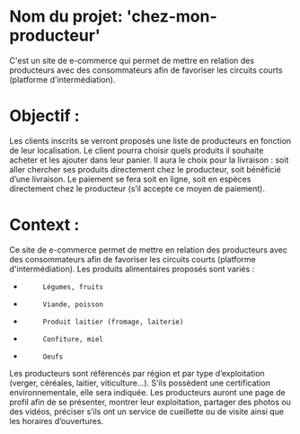 # Nom du projet: 'chez-mon-producteur'
C'est un site de e-commerce  qui permet de mettre en relation des producteurs avec des consommateurs afin de favoriser les circuits courts (platforme d'intermédiation). 
# Objectif :
Les clients inscrits se verront proposés une liste de producteurs en fonction de leur localisation. Le client pourra choisir quels produits il souhaite acheter et les ajouter dans leur panier. 
Il aura le choix pour la livraison : soit aller chercher ses produits directement chez le producteur, soit bénéficié d’une livraison. Le paiement se fera soit en ligne, soit en espèces directement chez le producteur (s’il accepte ce moyen de paiement). 
# Context : 
Ce site de e-commerce permet de mettre en relation des producteurs avec des consommateurs afin de favoriser les circuits courts (platforme d'intermédiation). 
Les produits alimentaires proposés sont variés :
-          Légumes, fruits
-          Viande, poisson
-          Produit laitier (fromage, laiterie)
-          Confiture, miel
-          Oeufs
Les producteurs sont référencés par région et par type d’exploitation (verger, céréales, laitier, viticulture…). S’ils possèdent une certification environnementale, elle sera indiquée. 
Les producteurs auront une page de profil afin de se présenter, montrer leur exploitation, partager des photos ou des vidéos, préciser s’ils ont un service de cueillette ou de visite ainsi que les horaires d’ouvertures.
